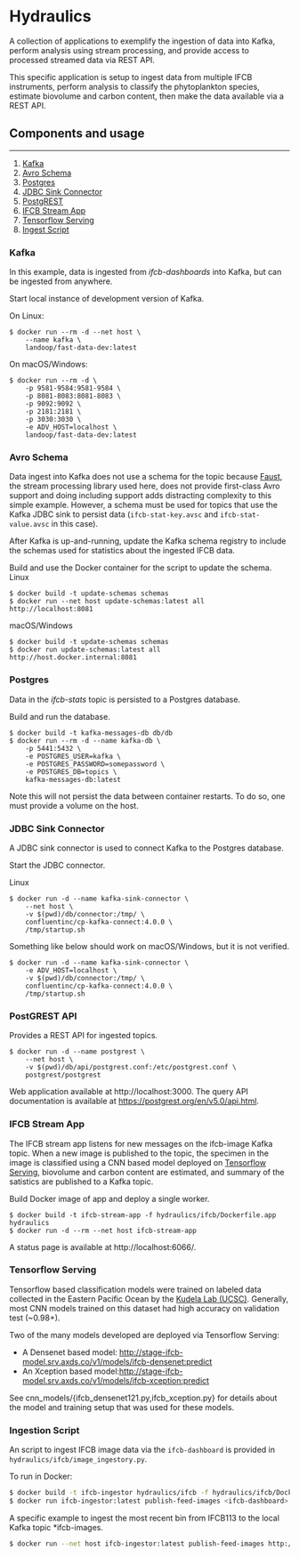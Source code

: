 # Hydraulics

A collection of applications to exemplify the ingestion of data into Kafka, perform analysis using stream processing, and provide access to processed streamed data via REST API.

This specific application is setup to ingest data from multiple IFCB instruments, perform analysis to classify the phytoplankton species, estimate biovolume and carbon content, then make the data available via a REST API.


## Components and usage
---
1. [Kafka](#kafka)
2. [Avro Schema](#avro-schema)
3. [Postgres](#postgres)
4. [JDBC Sink Connector](#jdbc-sink-connector)
5. [PostgREST](#postgrest)
6. [IFCB Stream App](#ifcb-stream-app)
7. [Tensorflow Serving](#tensorflow-serving)
8. [Ingest Script](#ingest-script)

### Kafka

In this example, data is ingested from *ifcb-dashboards* into Kafka, but can be ingested from anywhere.

Start local instance of development version of Kafka.

On Linux:
```shell
$ docker run --rm -d --net host \
    --name kafka \
    landoop/fast-data-dev:latest
```

On macOS/Windows:
```shell
$ docker run --rm -d \
    -p 9581-9584:9581-9584 \
    -p 8081-8083:8081-8083 \
    -p 9092:9092 \
    -p 2181:2181 \
    -p 3030:3030 \
    -e ADV_HOST=localhost \
    landoop/fast-data-dev:latest
```

### Avro Schema

Data ingest into Kafka does not use a schema for the topic because [Faust](https://faust.readthedocs.io/), the stream processing library used here, does not provide first-class Avro support and doing including support adds distracting complexity to this simple example. However, a schema must be used for topics that use the Kafka JDBC sink to persist data (`ifcb-stat-key.avsc` and `ifcb-stat-value.avsc` in this case).

After Kafka is up-and-running, update the Kafka schema registry to include the schemas used for statistics about the ingested IFCB data.

Build and use the Docker container for the script to update the schema.
Linux
```shell
$ docker build -t update-schemas schemas
$ docker run --net host update-schemas:latest all http://localhost:8081
```

macOS/Windows
```shell
$ docker build -t update-schemas schemas
$ docker run update-schemas:latest all http://host.docker.internal:8081
```

### Postgres

Data in the *ifcb-stats* topic is persisted to a Postgres database.

Build and run the database.
```shell
$ docker build -t kafka-messages-db db/db
$ docker run --rm -d --name kafka-db \
    -p 5441:5432 \
    -e POSTGRES_USER=kafka \
    -e POSTGRES_PASSWORD=somepassword \
    -e POSTGRES_DB=topics \
    kafka-messages-db:latest
```

Note this will not persist the data between container restarts.  To do so, one must provide
a volume on the host.

### JDBC Sink Connector

A JDBC sink connector is used to connect Kafka to the Postgres database.

Start the JDBC connector.

Linux
```shell
$ docker run -d --name kafka-sink-connector \
    --net host \
    -v $(pwd)/db/connector:/tmp/ \
    confluentinc/cp-kafka-connect:4.0.0 \
    /tmp/startup.sh
```

Something like below should work on macOS/Windows, but it is not verified.
```shell
$ docker run -d --name kafka-sink-connector \
    -e ADV_HOST=localhost \
    -v $(pwd)/db/connector:/tmp/ \
    confluentinc/cp-kafka-connect:4.0.0 \
    /tmp/startup.sh
```

### PostGREST API

Provides a REST API for ingested topics.

```
$ docker run -d --name postgrest \
    --net host \
    -v $(pwd)/db/api/postgrest.conf:/etc/postgrest.conf \
    postgrest/postgrest
```

Web application available at http://localhost:3000.  The query API documentation is available at https://postgrest.org/en/v5.0/api.html.

### IFCB Stream App

The IFCB stream app listens for new messages on the ifcb-image Kafka topic.  When a new image
is published to the topic, the specimen in the image is classified using a CNN based model deployed on [Tensorflow Serving](#tensorflow-serving), biovolume and carbon content are estimated, and summary of the satistics are published to a Kafka topic.

Build Docker image of app and deploy a single worker.
```shell
$ docker build -t ifcb-stream-app -f hydraulics/ifcb/Dockerfile.app  hydraulics
$ docker run -d --rm --net host ifcb-stream-app
```

A status page is available at http://localhost:6066/.

### Tensorflow Serving

Tensorflow based classification models were trained on labeled data collected in the Eastern Pacific Ocean by the [Kudela Lab (UCSC)](http://oceandatacenter.ucsc.edu/home/).  Generally, most CNN models trained on this dataset had high accuracy on validation test (~0.98+).

Two of the many models developed are deployed via Tensorflow Serving:
- A Densenet based model: http://stage-ifcb-model.srv.axds.co/v1/models/ifcb-densenet:predict
- An Xception based model:http://stage-ifcb-model.srv.axds.co/v1/models/ifcb-xception:predict

See cnn_models/{ifcb_densenet121.py,ifcb_xception.py} for details about the model and training setup that
was used for these models.


### Ingestion Script

An script to ingest IFCB image data via the `ifcb-dashboard` is provided in `hydraulics/ifcb/image_ingestory.py`.

To run in Docker:

```bash
$ docker build -t ifcb-ingestor hydraulics/ifcb -f hydraulics/ifcb/Dockerfile.ingestor
$ docker run ifcb-ingestor:latest publish-feed-images <ifcb-dashboard> <kafka-image-topic> <kafka-broker> --nbins 1
```

A specific example to ingest the most recent bin from IFCB113 to the local Kafka topic *ifcb-images.
```bash
$ docker run --net host ifcb-ingestor:latest publish-feed-images http://128.114.25.154:8888/IFCB113/ ifcb-images localhost:9092 --nbins 1
```
